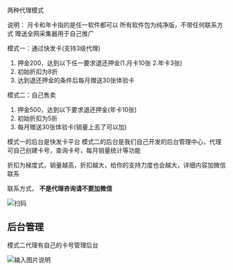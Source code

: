 两种代理模式

说明：
月卡和年卡指的是任一软件都可以
所有软件包为纯净版，不带任何联系方式
赠送全网采集器用于自己推广


模式一：通过快发卡(支持3级代理)
1. 押金200，达到以下任一要求退还押金(1.月卡10张 2.年卡3张)
2. 初始折扣为8折
3. 达到退还押金的条件后每月赠送30张体验卡


模式二：自己售卖
1. 押金500，达到以下要求退还押金(年卡10张)
2. 初始折扣为5折
3. 每月赠送30张体验卡(销量上去了可以加)

模式一的后台是快发卡平台
模式二的后台是我们自己开发的后台管理中心，代理可自己创建卡号，查询卡号，每月销量统计等功能


折扣为梯度式，销量越高，折扣越大，给你的支持力度也会越大，详细内容加微信联系


联系方式， **不是代理咨询请不要加微信** 

![扫码](https://images.gitee.com/uploads/images/2020/0814/172353_c7499294_1093073.png "11.png")



## 后台管理

模式二代理有自己的卡号管理后台

![输入图片说明](https://images.gitee.com/uploads/images/2020/0910/154113_98015673_1093073.png "屏幕截图.png")



